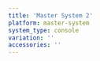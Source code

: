 ```yaml
---
title: 'Master System 2'
platform: master-system
system_type: console
variation: ''
accessories: ''
---
```

